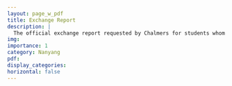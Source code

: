 ```yaml
---
layout: page_w_pdf
title: Exchange Report
description: |
  The official exchange report requested by Chalmers for students whom in the future would like to attend an exchange semester or two.
img:
importance: 1
category: Nanyang
pdf:
display_categories:
horizontal: false
---
```


<!-- markdownlint-disable MD033 -->
